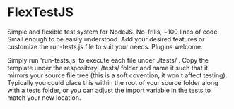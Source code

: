 # FlexTestJS
Simple and flexible test system for NodeJS. No-frills, ~100 lines of code. Small enough to be easily understood. Add your desired features or customize the run-tests.js file to suit your needs. Plugins welcome.

Simply run 'run-tests.js' to execute each file under ./tests/ . Copy the template under the respository ./tests/ folder and name it such that it mirrors your source file tree (this is a soft covention, it won't affect testing). Typically you could place this within the root of your source folder along with a tests folder, or you can adjust the import variable in the tests to match your new location.
